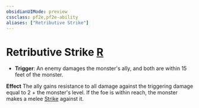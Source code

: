```yaml
---
obsidianUIMode: preview
cssclass: pf2e,pf2e-ability
aliases: ["Retributive Strike"]
---
```

# Retributive Strike [R](../core-rulebook/chapter-9-playing-the-game.md#Actions "Reaction")

- **Trigger**: An enemy damages the monster's ally, and both are within 15 feet of the monster.

**Effect** The ally gains resistance to all damage against the triggering damage equal to 2 + the monster's level. If the foe is within reach, the monster makes a melee [Strike](../actions/strike.md) against it.